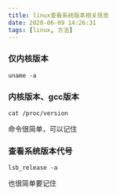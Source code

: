 ```yaml
---
title: linux查看系统版本相关信息
date: 2020-06-09 14:26:31
tags: [linux, 方法]
---
```

### 仅内核版本
```
uname -a
```
### 内核版本、gcc版本
```
cat /proc/version
``` 
命令很简单，可以记住

### 查看系统版本代号
```
lsb_release -a
```
也很简单要记住
